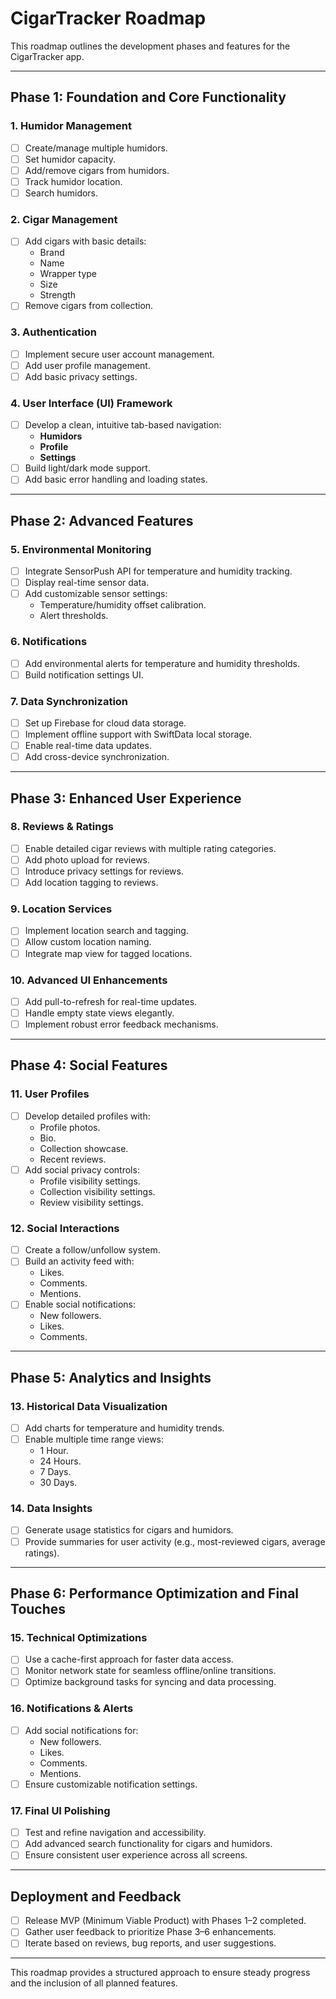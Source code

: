 # CigarTracker Roadmap

This roadmap outlines the development phases and features for the CigarTracker app.

---

## Phase 1: Foundation and Core Functionality

### 1. Humidor Management
- [ ] Create/manage multiple humidors.
- [ ] Set humidor capacity.
- [ ] Add/remove cigars from humidors.
- [ ] Track humidor location.
- [ ] Search humidors.

### 2. Cigar Management
- [ ] Add cigars with basic details:
  - Brand
  - Name
  - Wrapper type
  - Size
  - Strength
- [ ] Remove cigars from collection.

### 3. Authentication
- [ ] Implement secure user account management.
- [ ] Add user profile management.
- [ ] Add basic privacy settings.

### 4. User Interface (UI) Framework
- [ ] Develop a clean, intuitive tab-based navigation:
  - **Humidors**
  - **Profile**
  - **Settings**
- [ ] Build light/dark mode support.
- [ ] Add basic error handling and loading states.

---

## Phase 2: Advanced Features

### 5. Environmental Monitoring
- [ ] Integrate SensorPush API for temperature and humidity tracking.
- [ ] Display real-time sensor data.
- [ ] Add customizable sensor settings:
  - Temperature/humidity offset calibration.
  - Alert thresholds.

### 6. Notifications
- [ ] Add environmental alerts for temperature and humidity thresholds.
- [ ] Build notification settings UI.

### 7. Data Synchronization
- [ ] Set up Firebase for cloud data storage.
- [ ] Implement offline support with SwiftData local storage.
- [ ] Enable real-time data updates.
- [ ] Add cross-device synchronization.

---

## Phase 3: Enhanced User Experience

### 8. Reviews & Ratings
- [ ] Enable detailed cigar reviews with multiple rating categories.
- [ ] Add photo upload for reviews.
- [ ] Introduce privacy settings for reviews.
- [ ] Add location tagging to reviews.

### 9. Location Services
- [ ] Implement location search and tagging.
- [ ] Allow custom location naming.
- [ ] Integrate map view for tagged locations.

### 10. Advanced UI Enhancements
- [ ] Add pull-to-refresh for real-time updates.
- [ ] Handle empty state views elegantly.
- [ ] Implement robust error feedback mechanisms.

---

## Phase 4: Social Features

### 11. User Profiles
- [ ] Develop detailed profiles with:
  - Profile photos.
  - Bio.
  - Collection showcase.
  - Recent reviews.
- [ ] Add social privacy controls:
  - Profile visibility settings.
  - Collection visibility settings.
  - Review visibility settings.

### 12. Social Interactions
- [ ] Create a follow/unfollow system.
- [ ] Build an activity feed with:
  - Likes.
  - Comments.
  - Mentions.
- [ ] Enable social notifications:
  - New followers.
  - Likes.
  - Comments.

---

## Phase 5: Analytics and Insights

### 13. Historical Data Visualization
- [ ] Add charts for temperature and humidity trends.
- [ ] Enable multiple time range views:
  - 1 Hour.
  - 24 Hours.
  - 7 Days.
  - 30 Days.

### 14. Data Insights
- [ ] Generate usage statistics for cigars and humidors.
- [ ] Provide summaries for user activity (e.g., most-reviewed cigars, average ratings).

---

## Phase 6: Performance Optimization and Final Touches

### 15. Technical Optimizations
- [ ] Use a cache-first approach for faster data access.
- [ ] Monitor network state for seamless offline/online transitions.
- [ ] Optimize background tasks for syncing and data processing.

### 16. Notifications & Alerts
- [ ] Add social notifications for:
  - New followers.
  - Likes.
  - Comments.
  - Mentions.
- [ ] Ensure customizable notification settings.

### 17. Final UI Polishing
- [ ] Test and refine navigation and accessibility.
- [ ] Add advanced search functionality for cigars and humidors.
- [ ] Ensure consistent user experience across all screens.

---

## Deployment and Feedback
- [ ] Release MVP (Minimum Viable Product) with Phases 1–2 completed.
- [ ] Gather user feedback to prioritize Phase 3–6 enhancements.
- [ ] Iterate based on reviews, bug reports, and user suggestions.

---

This roadmap provides a structured approach to ensure steady progress and the inclusion of all planned features.
